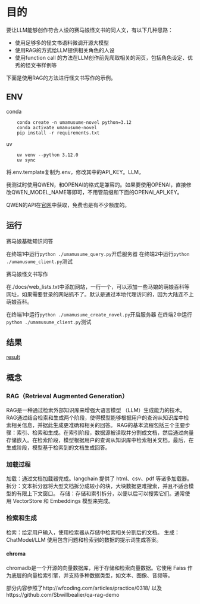 # 目的

要让LLM能够创作符合人设的赛马娘怪文书的同人文，有以下几种思路：

- 使用足够多的怪文书语料微调开源大模型
- 使用RAG的方式给LLM提供相关角色的人设
- 使用function call 的方法在LLM创作前先爬取相关的网页，包括角色设定、优秀的怪文书样例等

下面是使用RAG的方法进行怪文书写作的示例。

## ENV

conda

        conda create -n umamusume-novel python=3.12
        conda activate umamusume-novel
        pip install -r requirements.txt

uv

        uv venv --python 3.12.0
        uv sync


将.env.template复制为.env，修改其中的API_KEY。LLM，

我测试时使用QWEN，和OPENAI的格式是兼容的。如果要使用OPENAI，直接修改QWEN_MODEL_NAME等即可，不用管前缀和下面的OPENAI_API_KEY。

QWEN的API在[官网](https://bailian.console.aliyun.com/?tab=model#/model-market)中获取，免费也是有不少额度的。

## 运行

赛马娘基础知识问答

在终端1中运行`python ./umamusume_query.py`开启服务器
在终端2中运行`python ./umamusume_client.py`测试

赛马娘怪文书写作

在./docs/web_lists.txt中添加网站，一行一个，可以添加一些马娘的萌娘百科等网址，如果需要登录的网站抓不了。默认是通过本地代理访问的，因为大陆连不上萌娘百科。

在终端1中运行`python ./umamusume_create_novel.py`开启服务器
在终端2中运行`python ./umamusume_client.py`测试

## 结果

[result](result.md)

## 概念

### ‌RAG（Retrieval Augmented Generation）

RAG‌是一种通过检索外部知识库来增强大语言模型 （LLM）生成能力的技术。RAG通过结合检索和生成两个阶段，使得模型能够根据用户的查询从知识库中检索相关信息，并据此生成更准确和相关的回答。
RAG的基本流程包括三个主要步骤：索引、检索和生成。在索引阶段，数据源被读取并分割成文档，然后通过向量存储嵌入。在检索阶段，模型根据用户的查询从知识库中检索相关文档。最后，在生成阶段，模型基于检索到的文档生成回答‌。

### 加载过程

加载：通过文档加载器完成。langchain 提供了 html、csv、pdf 等诸多加载器。
拆分：文本拆分器将大型文档拆分成较小的块，大块数据更难搜索，并且不适合模型的有限上下文窗口。
存储：存储和索引拆分，以便以后可以搜索它们。通常使用 VectorStore 和 Embeddings 模型来完成。

### 检索和生成

检索：给定用户输入，使用检索器从存储中检索相关分割后的文档。
生成：ChatModel/LLM 使用包含问题和检索到的数据的提示词生成答案。

#### chroma

chromadb是一个开源的向量数据库，用于存储和检索向量数据。它使用 Faiss 作为底层的向量检索引擎，并支持多种数据类型，如文本、图像、音频等。

部分内容参照了http://wfcoding.com/articles/practice/0318/
以及https://github.com/Sbwillbealier/qa-rag-demo
